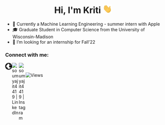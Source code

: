 <h1 align="center"> Hi, I'm Kriti <img src="https://raw.githubusercontent.com/ABSphreak/ABSphreak/master/gifs/Hi.gif" width="30px"></h1>

-   Currently a Machine Learning Engineering - summer intern with Apple
- 🎓 Graduate Student in Computer Science from the University of Wisconsin-Madison
- 💼 I’m looking for an internship for Fall'22

### Connect with me:
[<img align="left" alt="webpage" width="22px" src="https://raw.githubusercontent.com/iconic/open-iconic/master/svg/globe.svg" />][website]
[<img align="left" alt="soumyajit4419  | LinkedIn" width="22px" src="https://cdn.jsdelivr.net/npm/simple-icons@v3/icons/linkedin.svg" />][linkedin]
[<img align="left" alt="soumyajit4419  | Instagram" width="22px" src="https://cdn.jsdelivr.net/npm/simple-icons@v3/icons/instagram.svg" />][instagram]
<br />

[website]: https://kg16.github.io/
[linkedin]: https://www.linkedin.com/in/kritigoyal16/
[instagram]: https://www.instagram.com/_kritigoyal/


<div class="views">
    <span class="views">
        <img src="https://visitor-badge.glitch.me/badge?page_id=kg16.kg16" alt="Views"/>
    </span>
</div>
